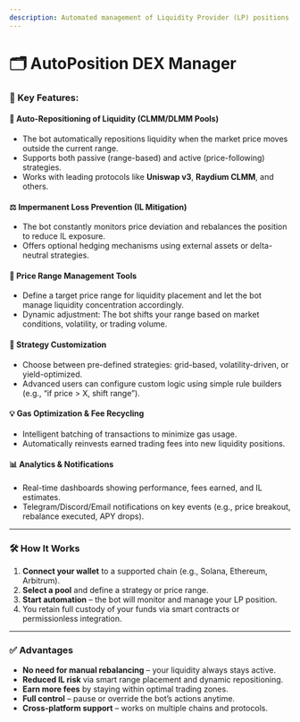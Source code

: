 ```yaml
---
description: Automated management of Liquidity Provider (LP) positions on DEX/AMM platforms
---
```


# 🗂️ AutoPosition DEX Manager

### 🚀 Key Features:

#### 🔄 **Auto-Repositioning of Liquidity (CLMM/DLMM Pools)**

* The bot automatically repositions liquidity when the market price moves outside the current range.
* Supports both passive (range-based) and active (price-following) strategies.
* Works with leading protocols like **Uniswap v3**, **Raydium CLMM**, and others.

#### ⚖️ **Impermanent Loss Prevention (IL Mitigation)**

* The bot constantly monitors price deviation and rebalances the position to reduce IL exposure.
* Offers optional hedging mechanisms using external assets or delta-neutral strategies.

#### 🎯 **Price Range Management Tools**

* Define a target price range for liquidity placement and let the bot manage liquidity concentration accordingly.
* Dynamic adjustment: The bot shifts your range based on market conditions, volatility, or trading volume.

#### 🧠 **Strategy Customization**

* Choose between pre-defined strategies: grid-based, volatility-driven, or yield-optimized.
* Advanced users can configure custom logic using simple rule builders (e.g., “if price > X, shift range”).

#### 💡 **Gas Optimization & Fee Recycling**

* Intelligent batching of transactions to minimize gas usage.
* Automatically reinvests earned trading fees into new liquidity positions.

#### 📊 **Analytics & Notifications**

* Real-time dashboards showing performance, fees earned, and IL estimates.
* Telegram/Discord/Email notifications on key events (e.g., price breakout, rebalance executed, APY drops).

***

### 🛠️ How It Works

1. **Connect your wallet** to a supported chain (e.g., Solana, Ethereum, Arbitrum).
2. **Select a pool** and define a strategy or price range.
3. **Start automation** – the bot will monitor and manage your LP position.
4. You retain full custody of your funds via smart contracts or permissionless integration.

***

### ✅ Advantages

* **No need for manual rebalancing** – your liquidity always stays active.
* **Reduced IL risk** via smart range placement and dynamic repositioning.
* **Earn more fees** by staying within optimal trading zones.
* **Full control** – pause or override the bot’s actions anytime.
* **Cross-platform support** – works on multiple chains and protocols.
